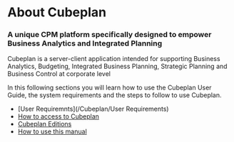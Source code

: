 # About Cubeplan
### A unique CPM platform specifically designed to empower Business Analytics and Integrated Planning
Cubeplan is a server-client application intended for supporting Business Analytics, Budgeting, Integrated Business Planning, Strategic Planning and Business Control at corporate level

In this following sections you will learn how to use the Cubeplan User Guide, the system requirements and the steps to follow to use Cubeplan.
- [User Requiremnts](/Cubeplan/User Requirements)
-   [How to access to Cubeplan](http://www.cubeplat.com:8081/wiki/knowledge-base/about-cubeplan/#How_to_access_Cubeplan)
-   [Cubeplan Editions](http://www.cubeplat.com:8081/wiki/knowledge-base/about-cubeplan/#Cubeplan_editing)
-   [How to use this manual](http://www.cubeplat.com:8081/wiki/knowledge-base/about-cubeplan/#How_to_use_the_Knowledge_Base)

<!--stackedit_data:
eyJoaXN0b3J5IjpbLTEzMTU5NDc4MDcsMjI5NDIyMTgxLDc1Nz
k1NzE3MCw3NDAxNTM4MCw1OTE2MDczMDcsLTE3OTQyODc2MThd
fQ==
-->